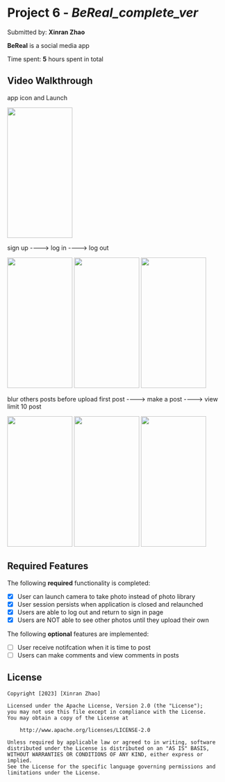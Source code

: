 # Project 6 - *BeReal_complete_ver*

Submitted by: **Xinran Zhao**

**BeReal** is a social media app

Time spent: **5** hours spent in total

## Video Walkthrough

app icon and Launch 

<img src="https://user-images.githubusercontent.com/114776583/229682503-f417ce22-8a72-4b6d-8446-e160a368357a.gif" width="150" height="300" />


sign up ----> log in ----> log out

<img src="https://user-images.githubusercontent.com/114776583/229683574-b8855774-e063-42f0-9d90-07d46173ac03.gif" width="150" height="300" /> <img src="https://user-images.githubusercontent.com/114776583/229685455-551d5338-7838-43f3-913c-fbb0c4b00e3c.gif" width="150" height="300" /> <img src="https://user-images.githubusercontent.com/114776583/229684382-a8bbbebf-9a8a-4cc4-8f97-0178666ba6f8.gif" width="150" height="300" />


blur others posts before upload first post ----> make a post ----> view limit 10 post 

<img src="https://user-images.githubusercontent.com/114776583/229683574-b8855774-e063-42f0-9d90-07d46173ac03.gif" width="150" height="300" /> <img src="https://user-images.githubusercontent.com/114776583/229684074-49963c43-e9eb-4229-8815-e016a7176f13.gif" width="150" height="300" /> <img src="https://user-images.githubusercontent.com/114776583/229684624-723f8ad8-9e18-4651-a630-17217b267226.gif" width="150" height="300" />


## Required Features

The following **required** functionality is completed:

- [x] User can launch camera to take photo instead of photo library
- [x] User session persists when application is closed and relaunched
- [x] Users are able to log out and return to sign in page
- [x] Users are NOT able to see other photos until they upload their own	
 
The following **optional** features are implemented:

- [ ] User receive notifcation when it is time to post
- [ ] Users can make comments and view comments in posts	

## License

    Copyright [2023] [Xinran Zhao]

    Licensed under the Apache License, Version 2.0 (the "License");
    you may not use this file except in compliance with the License.
    You may obtain a copy of the License at

        http://www.apache.org/licenses/LICENSE-2.0

    Unless required by applicable law or agreed to in writing, software
    distributed under the License is distributed on an "AS IS" BASIS,
    WITHOUT WARRANTIES OR CONDITIONS OF ANY KIND, either express or implied.
    See the License for the specific language governing permissions and
    limitations under the License.
